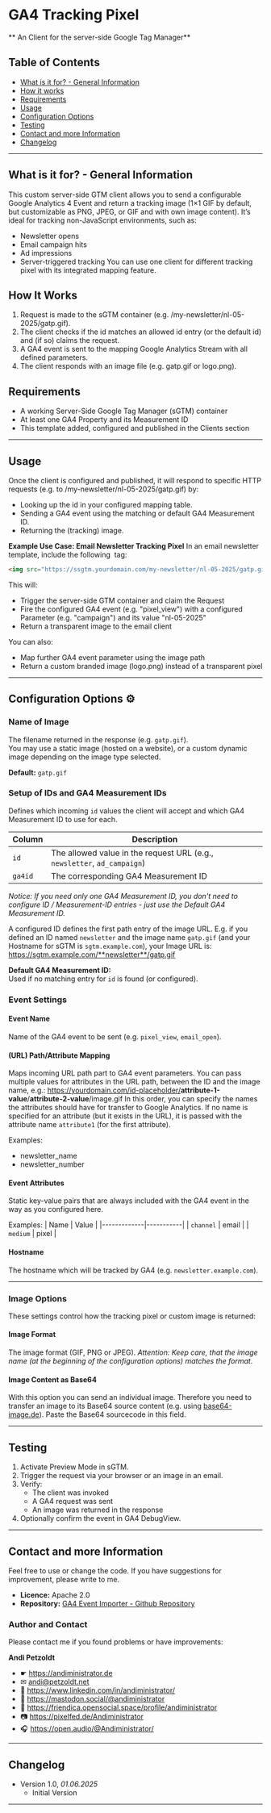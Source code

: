 # GA4 Tracking Pixel

** An Client for the server-side Google Tag Manager**


## Table of Contents

- [What is it for? - General Information](#what-is-it-for----general-information)
- [How it works](#how-it-works)
- [Requirements](#requirements)
- [Usage](#usage)
- [Configuration Options](#configuration-options)
- [Testing](#testing)
- [Contact and more Information](#contact-and-more-information)
- [Changelog](#changelog)

---

## What is it for? - General Information

This custom server-side GTM client allows you to send a configurable Google Analytics 4 Event and return a tracking image (1×1 GIF by default, but customizable as PNG, JPEG, or GIF and with own image content).
It’s ideal for tracking non-JavaScript environments, such as:
- Newsletter opens
- Email campaign hits
- Ad impressions
- Server-triggered tracking
You can use one client for different tracking pixel with its integrated mapping feature.

## How It Works

1. Request is made to the sGTM container (e.g. /my-newsletter/nl-05-2025/gatp.gif).
2. The client checks if the id matches an allowed id entry (or the default id) and (if so) claims the request.
3. A GA4 event is sent to the mapping Google Analytics Stream with all defined parameters.
4. The client responds with an image file (e.g. gatp.gif or logo.png).

## Requirements

- A working Server-Side Google Tag Manager (sGTM) container
- At least one GA4 Property and its Measurement ID
- This template added, configured and published in the Clients section

---

## Usage

Once the client is configured and published, it will respond to specific HTTP requests (e.g. to /my-newsletter/nl-05-2025/gatp.gif) by:
- Looking up the id in your configured mapping table.
- Sending a GA4 event using the matching or default GA4 Measurement ID.
- Returning the (tracking) image.

**Example Use Case: Email Newsletter Tracking Pixel**
In an email newsletter template, include the following <img> tag:
```html
<img src="https://ssgtm.yourdomain.com/my-newsletter/nl-05-2025/gatp.gif" width="1" height="1" />
```

This will:
- Trigger the server-side GTM container and claim the Request
- Fire the configured GA4 event (e.g. "pixel_view") with a configured Parameter (e.g. "campaign") and its value "nl-05-2025"
- Return a transparent image to the email client

You can also:
- Map further GA4 event parameter using the image path
- Return a custom branded image (logo.png) instead of a transparent pixel

---

## Configuration Options ⚙

### Name of Image

The filename returned in the response (e.g. `gatp.gif`).  
You may use a static image (hosted on a website), or a custom dynamic image depending on the image type selected.

**Default:** `gatp.gif`

### Setup of IDs and GA4 Measurement IDs

Defines which incoming `id` values the client will accept and which GA4 Measurement ID to use for each.

| Column | Description                                                              |
|--------|--------------------------------------------------------------------------|
| `id`   | The allowed value in the request URL (e.g., `newsletter`, `ad_campaign`) |
| `ga4id`| The corresponding GA4 Measurement ID                                     |

_Notice: If you need only one GA4 Measurement ID, you don't need to configure ID / Measurement-ID entries - just use the Default GA4 Measurement ID._

A configured ID defines the first path entry of the image URL.
E.g. if you defined an ID named `newsletter` and the image name `gatp.gif` (and your Hostname for sGTM is `sgtm.example.com`), your Image URL is:
https://sgtm.example.com/**newsletter**/gatp.gif

**Default GA4 Measurement ID:**  
Used if no matching entry for `id` is found (or configured).

### Event Settings

#### Event Name

Name of the GA4 event to be sent (e.g. `pixel_view`, `email_open`).

#### (URL) Path/Attribute Mapping

Maps incoming URL path part to GA4 event parameters.
You can pass multiple values for attributes in the URL path, between the ID and the image name, e.g.:
https://yourdomain.com/id-placeholder/<strong>attribute-1-value</strong>/<strong>attribute-2-value</strong>/image.gif
In this order, you can specify the names the attributes should have for transfer to Google Analytics.
If no name is specified for an attribute (but it exists in the URL), it is passed with the attribute name `attribute1` (for the first attribute).

Examples:
- newsletter_name
- newsletter_number

#### Event Attributes

Static key-value pairs that are always included with the GA4 event in the way as you configured here.

Examples:
| Name        | Value     |
|-------------|-----------|
| `channel`   | email     |
| `medium`    | pixel     |

#### Hostname

The hostname which will be tracked by GA4 (e.g. `newsletter.example.com`).

---

### Image Options

These settings control how the tracking pixel or custom image is returned:

#### Image Format

The image format (GIF, PNG or JPEG).
_Attention: Keep care, that the image name (at the beginning of the configuration options) matches the format._

#### Image Content as Base64

With this option you can send an individual image.
Therefore you need to transfer an image to its Base64 source content (e.g. using [base64-image.de](https://www.base64-image.de)).
Paste the Base64 sourcecode in this field.

---

## Testing

1. Activate Preview Mode in sGTM.
2. Trigger the request via your browser or an image in an email.
3. Verify:
   - The client was invoked
   - A GA4 request was sent
   - An image was returned in the response
4. Optionally confirm the event in GA4 DebugView.

---

## Contact and more Information

Feel free to use or change the code. If you have suggestions for improvement, please write to me.

- **Licence:** Apache 2.0
- **Repository:** [GA4 Event Importer - Github Repository](https://github.com/Andiministrator/ga4-tracking-pixel)

### Author and Contact

Please contact me if you found problems or have improvements:

**Andi Petzoldt**

- ☛ https://andiministrator.de
- ✉ andi@petzoldt.net
- 🧳 https://www.linkedin.com/in/andiministrator/
- 🐘 https://mastodon.social/@andiministrator
- 👥 https://friendica.opensocial.space/profile/andiministrator
- 📷 https://pixelfed.de/Andiministrator
- 🎧 https://open.audio/@Andiministrator/

---

## Changelog

- Version 1.0, *01.06.2025*
  - Initial Version

---
